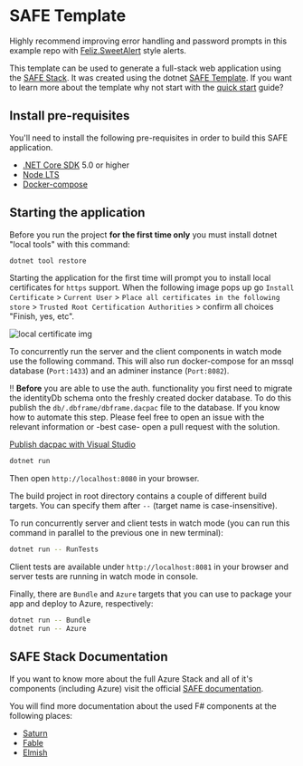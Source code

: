 # SAFE Template

Highly recommend improving error handling and password prompts in this example repo with [Feliz.SweetAlert](https://github.com/Shmew/Feliz.SweetAlert) style alerts.

This template can be used to generate a full-stack web application using the [SAFE Stack](https://safe-stack.github.io/). It was created using the dotnet [SAFE Template](https://safe-stack.github.io/docs/template-overview/). If you want to learn more about the template why not start with the [quick start](https://safe-stack.github.io/docs/quickstart/) guide?

## Install pre-requisites

You'll need to install the following pre-requisites in order to build this SAFE application.

* [.NET Core SDK](https://www.microsoft.com/net/download) 5.0 or higher
* [Node LTS](https://nodejs.org/en/download/)
* [Docker-compose](https://docs.docker.com/compose/install/)

## Starting the application

Before you run the project **for the first time only** you must install dotnet "local tools" with this command:

```bash
dotnet tool restore
```

Starting the application for the first time will prompt you to install local certificates for `https` support.
When the following image pops up go `Install Certificate` > `Current User` > `Place all certificates in the following store` > `Trusted Root Certification Authorities` > confirm all choices "Finish, yes, etc".

![local certificate img](https://i.stack.imgur.com/igvUim.png)


To concurrently run the server and the client components in watch mode use the following command. This will also run docker-compose for an mssql database (`Port:1433`) and an adminer instance (`Port:8082`). 

!! **Before** you are able to use the auth. functionality you first need to migrate the identityDb schema onto the freshly created docker database. To do this publish the `db/.dbframe/dbframe.dacpac` file to the database. If you know how to automate this step. Please feel free to open an issue with the relevant information or -best case- open a pull request with the solution.

[Publish dacpac with Visual Studio](https://blogs.msmvps.com/deborahk/deploying-a-dacpac-with-visual-studio/)

```bash
dotnet run
```

Then open `http://localhost:8080` in your browser.

The build project in root directory contains a couple of different build targets. You can specify them after `--` (target name is case-insensitive).

To run concurrently server and client tests in watch mode (you can run this command in parallel to the previous one in new terminal):

```bash
dotnet run -- RunTests
```

Client tests are available under `http://localhost:8081` in your browser and server tests are running in watch mode in console.

Finally, there are `Bundle` and `Azure` targets that you can use to package your app and deploy to Azure, respectively:

```bash
dotnet run -- Bundle
dotnet run -- Azure
```

## SAFE Stack Documentation

If you want to know more about the full Azure Stack and all of it's components (including Azure) visit the official [SAFE documentation](https://safe-stack.github.io/docs/).

You will find more documentation about the used F# components at the following places:

* [Saturn](https://saturnframework.org/)
* [Fable](https://fable.io/docs/)
* [Elmish](https://elmish.github.io/elmish/)
